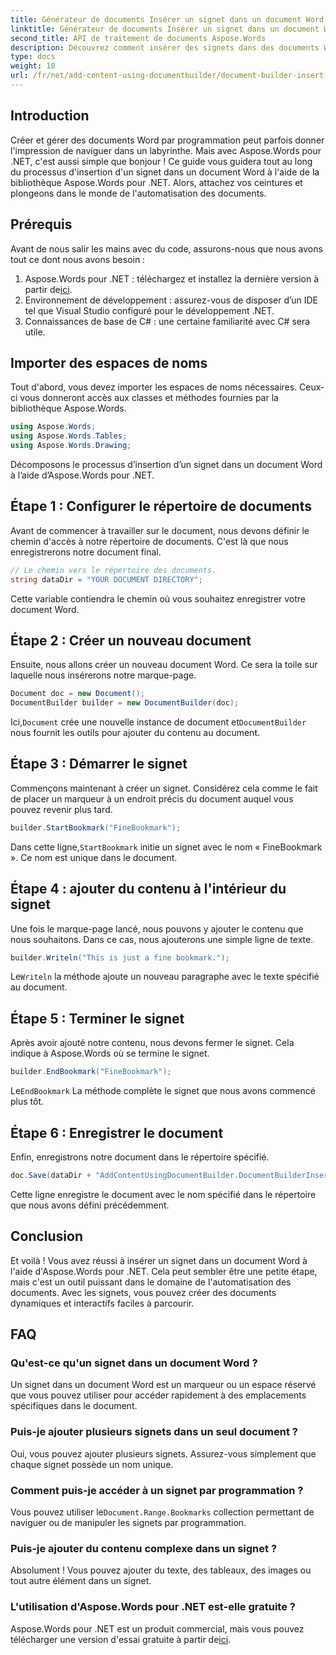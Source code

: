 ```yaml
---
title: Générateur de documents Insérer un signet dans un document Word
linktitle: Générateur de documents Insérer un signet dans un document Word
second_title: API de traitement de documents Aspose.Words
description: Découvrez comment insérer des signets dans des documents Word à l'aide d'Aspose.Words pour .NET grâce à ce guide détaillé, étape par étape. Idéal pour l'automatisation des documents.
type: docs
weight: 10
url: /fr/net/add-content-using-documentbuilder/document-builder-insert-bookmark/
---
```

## Introduction

Créer et gérer des documents Word par programmation peut parfois donner l'impression de naviguer dans un labyrinthe. Mais avec Aspose.Words pour .NET, c'est aussi simple que bonjour ! Ce guide vous guidera tout au long du processus d'insertion d'un signet dans un document Word à l'aide de la bibliothèque Aspose.Words pour .NET. Alors, attachez vos ceintures et plongeons dans le monde de l'automatisation des documents.

## Prérequis

Avant de nous salir les mains avec du code, assurons-nous que nous avons tout ce dont nous avons besoin :

1.  Aspose.Words pour .NET : téléchargez et installez la dernière version à partir de[ici](https://releases.aspose.com/words/net/).
2. Environnement de développement : assurez-vous de disposer d’un IDE tel que Visual Studio configuré pour le développement .NET.
3. Connaissances de base de C# : une certaine familiarité avec C# sera utile.

## Importer des espaces de noms

Tout d'abord, vous devez importer les espaces de noms nécessaires. Ceux-ci vous donneront accès aux classes et méthodes fournies par la bibliothèque Aspose.Words.

```csharp
using Aspose.Words;
using Aspose.Words.Tables;
using Aspose.Words.Drawing;
```

Décomposons le processus d’insertion d’un signet dans un document Word à l’aide d’Aspose.Words pour .NET.

## Étape 1 : Configurer le répertoire de documents

Avant de commencer à travailler sur le document, nous devons définir le chemin d'accès à notre répertoire de documents. C'est là que nous enregistrerons notre document final.

```csharp
// Le chemin vers le répertoire des documents.
string dataDir = "YOUR DOCUMENT DIRECTORY";
```

Cette variable contiendra le chemin où vous souhaitez enregistrer votre document Word.

## Étape 2 : Créer un nouveau document

Ensuite, nous allons créer un nouveau document Word. Ce sera la toile sur laquelle nous insérerons notre marque-page.

```csharp
Document doc = new Document();
DocumentBuilder builder = new DocumentBuilder(doc);
```

 Ici,`Document` crée une nouvelle instance de document et`DocumentBuilder` nous fournit les outils pour ajouter du contenu au document.

## Étape 3 : Démarrer le signet

Commençons maintenant à créer un signet. Considérez cela comme le fait de placer un marqueur à un endroit précis du document auquel vous pouvez revenir plus tard.

```csharp
builder.StartBookmark("FineBookmark");
```

 Dans cette ligne,`StartBookmark` initie un signet avec le nom « FineBookmark ». Ce nom est unique dans le document.

## Étape 4 : ajouter du contenu à l'intérieur du signet

Une fois le marque-page lancé, nous pouvons y ajouter le contenu que nous souhaitons. Dans ce cas, nous ajouterons une simple ligne de texte.

```csharp
builder.Writeln("This is just a fine bookmark.");
```

Le`Writeln` la méthode ajoute un nouveau paragraphe avec le texte spécifié au document.

## Étape 5 : Terminer le signet

Après avoir ajouté notre contenu, nous devons fermer le signet. Cela indique à Aspose.Words où se termine le signet.

```csharp
builder.EndBookmark("FineBookmark");
```

Le`EndBookmark` La méthode complète le signet que nous avons commencé plus tôt.

## Étape 6 : Enregistrer le document

Enfin, enregistrons notre document dans le répertoire spécifié.

```csharp
doc.Save(dataDir + "AddContentUsingDocumentBuilder.DocumentBuilderInsertBookmark.docx");
```

Cette ligne enregistre le document avec le nom spécifié dans le répertoire que nous avons défini précédemment.

## Conclusion

Et voilà ! Vous avez réussi à insérer un signet dans un document Word à l'aide d'Aspose.Words pour .NET. Cela peut sembler être une petite étape, mais c'est un outil puissant dans le domaine de l'automatisation des documents. Avec les signets, vous pouvez créer des documents dynamiques et interactifs faciles à parcourir.

## FAQ

### Qu'est-ce qu'un signet dans un document Word ?
Un signet dans un document Word est un marqueur ou un espace réservé que vous pouvez utiliser pour accéder rapidement à des emplacements spécifiques dans le document.

### Puis-je ajouter plusieurs signets dans un seul document ?
Oui, vous pouvez ajouter plusieurs signets. Assurez-vous simplement que chaque signet possède un nom unique.

### Comment puis-je accéder à un signet par programmation ?
 Vous pouvez utiliser le`Document.Range.Bookmarks` collection permettant de naviguer ou de manipuler les signets par programmation.

### Puis-je ajouter du contenu complexe dans un signet ?
Absolument ! Vous pouvez ajouter du texte, des tableaux, des images ou tout autre élément dans un signet.

### L'utilisation d'Aspose.Words pour .NET est-elle gratuite ?
Aspose.Words pour .NET est un produit commercial, mais vous pouvez télécharger une version d'essai gratuite à partir de[ici](https://releases.aspose.com/).